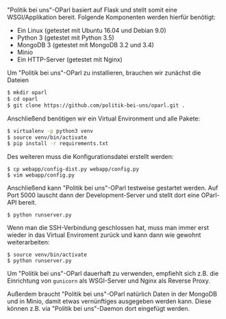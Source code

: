 "Politik bei uns"-OParl basiert auf Flask und stellt somit eine WSGI/Applikation bereit. Folgende Komponenten werden hierfür benötigt:

* Ein Linux (getestet mit Ubuntu 16.04 und Debian 9.0)
* Python 3 (getestet mit Python 3.5)
* MongoDB 3 (getestet mit MongoDB 3.2 und 3.4)
* Minio
* Ein HTTP-Server (getestet mit Nginx)

Um "Politik bei uns"-OParl zu installieren, brauchen wir zunächst die Dateien

```bash
$ mkdir oparl
$ cd oparl
$ git clone https://github.com/politik-bei-uns/oparl.git .
```

Anschließend benötigen wir ein Virtual Environment und alle Pakete:
```bash
$ virtualenv -p python3 venv 
$ source venv/bin/activate
$ pip install -r requirements.txt
```

Des weiteren muss die Konfigurationsdatei erstellt werden:
```
$ cp webapp/config-dist.py webapp/config.py
$ vim webapp/config.py
```

Anschließend kann "Politik bei uns"-OParl testweise gestartet werden. Auf Port 5000 lauscht dann der Development-Server und stellt dort eine OParl-API bereit.
```
$ python runserver.py
```

Wenn man die SSH-Verbindung geschlossen hat, muss man immer erst wieder in das Virtual Enviroment zurück und kann dann wie gewohnt weiterarbeiten:
```
$ source venv/bin/activate
$ python runserver.py
```

Um "Politik bei uns"-OParl dauerhaft zu verwenden, empfiehlt sich z.B. die Einrichtung von `gunicorn` als WSGI-Server und Nginx als Reverse Proxy.

Außerdem braucht "Politik bei uns"-OParl natürlich Daten in der MongoDB und in Minio, damit etwas vernünftiges ausgegeben werden kann. Diese können z.B. via "Politik bei uns"-Daemon dort eingefügt werden.